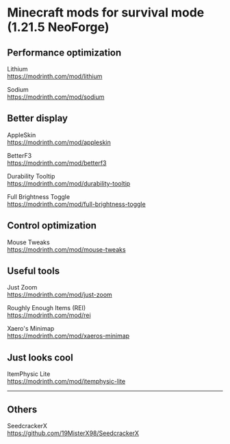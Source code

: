 # Minecraft mods for survival mode (1.21.5 NeoForge)

## Performance optimization

Lithium \
https://modrinth.com/mod/lithium

Sodium \
https://modrinth.com/mod/sodium

## Better display 

AppleSkin \
https://modrinth.com/mod/appleskin

BetterF3 \
https://modrinth.com/mod/betterf3

Durability Tooltip \
https://modrinth.com/mod/durability-tooltip

Full Brightness Toggle \
https://modrinth.com/mod/full-brightness-toggle

## Control optimization

Mouse Tweaks \
https://modrinth.com/mod/mouse-tweaks

## Useful tools

Just Zoom \
https://modrinth.com/mod/just-zoom

Roughly Enough Items (REI) \
https://modrinth.com/mod/rei

Xaero's Minimap \
https://modrinth.com/mod/xaeros-minimap

## Just looks cool

ItemPhysic Lite \
https://modrinth.com/mod/itemphysic-lite


---

## Others 

SeedcrackerX \
https://github.com/19MisterX98/SeedcrackerX
